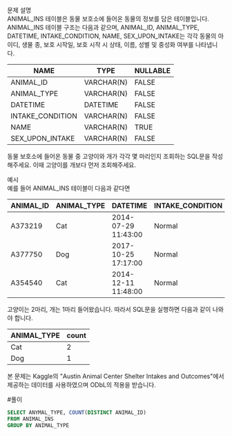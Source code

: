 문제 설명   
ANIMAL_INS 테이블은 동물 보호소에 들어온 동물의 정보를 담은 테이블입니다. ANIMAL_INS 테이블 구조는 다음과 같으며, ANIMAL_ID, ANIMAL_TYPE, DATETIME, INTAKE_CONDITION, NAME, SEX_UPON_INTAKE는 각각 동물의 아이디, 생물 종, 보호 시작일, 보호 시작 시 상태, 이름, 성별 및 중성화 여부를 나타냅니다.   

|NAME	|TYPE	|NULLABLE|
|------|---|---|
|ANIMAL_ID|	VARCHAR(N)|	FALSE|
|ANIMAL_TYPE|	VARCHAR(N)|	FALSE|
|DATETIME|	DATETIME|	FALSE|
|INTAKE_CONDITION|	VARCHAR(N)|	FALSE|
|NAME|	VARCHAR(N)|	TRUE|
|SEX_UPON_INTAKE|	VARCHAR(N)|	FALSE|

동물 보호소에 들어온 동물 중 고양이와 개가 각각 몇 마리인지 조회하는 SQL문을 작성해주세요. 이때 고양이를 개보다 먼저 조회해주세요.  

예시   
예를 들어 ANIMAL_INS 테이블이 다음과 같다면   

|ANIMAL_ID|	ANIMAL_TYPE|	DATETIME|	INTAKE_CONDITION|	NAME|	SEX_UPON_INTAKE|
|------|---|---|---|---|---|
|A373219|	Cat|	2014-07-29 11:43:00|	Normal|	Ella|	Spayed| Female|
|A377750|	Dog|	2017-10-25 17:17:00|	Normal|	Lucy|	Spayed| Female|
|A354540|	Cat|	2014-12-11 11:48:00|	Normal|	Tux	|Neutered| Male|

고양이는 2마리, 개는 1마리 들어왔습니다. 따라서 SQL문을 실행하면 다음과 같이 나와야 합니다.

|ANIMAL_TYPE|	count|
|---|---|
|Cat	|2|
|Dog	|1|

본 문제는 Kaggle의 "Austin Animal Center Shelter Intakes and Outcomes"에서 제공하는 데이터를 사용하였으며 ODbL의 적용을 받습니다.

#풀이
``` sql
SELECT ANYMAL_TYPE, COUNT(DISTINCT ANIMAL_ID) 
FROM ANIMAL_INS
GROUP BY ANIMAL_TYPE
```
